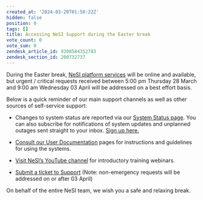 ```yaml
---
created_at: '2024-03-20T01:58:22Z'
hidden: false
position: 0
tags: []
title: Accessing NeSI Support during the Easter break
vote_count: 0
vote_sum: 0
zendesk_article_id: 9308584352783
zendesk_section_id: 200732737
---
```


During the Easter break, [NeSI platform
services](https://status.nesi.org.nz/) will be online and available, but
urgent / critical requests received between 5:00 pm Thursday 28 March
and 9:00 am Wednesday 03 April will be addressed on a best effort
basis. 

Below is a quick reminder of our main support channels as well as other
sources of self-service support:

- Changes to system status are reported via our [System Status
    page](https://status.nesi.org.nz/ "https://status.nesi.org.nz/").
    You can also subscribe for notifications of system updates and
    unplanned outages sent straight to your inbox. [Sign up
    here.](../../Getting_Started/Getting_Help/System_status.md "https://support.nesi.org.nz/hc/en-gb/articles/360000751636")

- [Consult our User
    Documentation](https://support.nesi.org.nz/hc/en-gb/categories/360000013836 "https://support.nesi.org.nz/hc/en-gb/categories/360000013836") pages
    for instructions and guidelines for using the systems.

- [Visit NeSI’s YouTube
    channel](https://www.youtube.com/playlist?list=PLvbRzoDQPkuGMWazx5LPA6y8Ji6tyl0Sp "https://www.youtube.com/playlist?list=PLvbRzoDQPkuGMWazx5LPA6y8Ji6tyl0Sp") for
    introductory training webinars.

- [Submit a ticket to
    Support](https://support.nesi.org.nz/hc/en-gb/requests/new "https://support.nesi.org.nz/hc/en-gb/requests/new") (Note:
    non-emergency requests will be addressed on or after 03 April)

On behalf of the entire NeSI team, we wish you a safe and relaxing
break.


